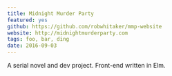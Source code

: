 ```yaml
---
title: Midnight Murder Party
featured: yes
github: https://github.com/robwhitaker/mmp-website
website: http://midnightmurderparty.com
tags: foo, bar, ding
date: 2016-09-03
---
```


A serial novel and dev project. Front-end written in Elm.
